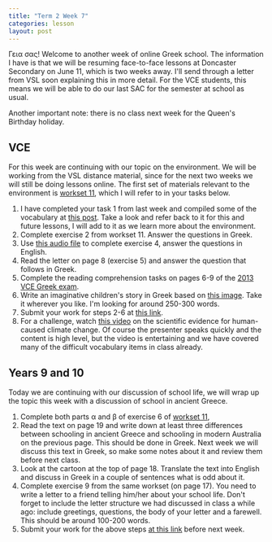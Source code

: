 ```yaml
---
title: "Term 2 Week 7"
categories: lesson
layout: post
---
```


Γεια σας! Welcome to another week of online Greek school. The information I have
is that we will be resuming face-to-face lessons at Doncaster Secondary on June
11, which is two weeks away. I'll send through a letter from VSL soon explaining
this in more detail. For the VCE students, this means we will be able to do our
last SAC for the semester at school as usual.

Another important note: there is no class next week for the Queen's Birthday
holiday.

## VCE

For this week are continuing with our topic on the environment. We will be
working from the VSL distance material, since for the next two weeks we will
still be doing lessons online. The first set of materials relevant to the
environment is [workset 11](/vsl-greek/assets/GreekUnit3WB2WS11.pdf), which I
will refer to in your tasks below.

1. I have completed your task 1 from last week and compiled some of the
   vocabulary at [this post](/vsl-greek/environment/index.html). Take a look and
   refer back to it for this and future lessons, I will add to it as we learn
   more about the environment.
2. Complete exercise 2 from workset 11. Answer the questions in Greek.
3. Use [this audio file](/vsl-greek/assets/environ_audio.mp3) to complete
   exercise 4, answer the questions in English.
4. Read the letter on page 8 (exercise 5) and answer the question that follows
   in Greek.
5. Complete the reading comprehension tasks on pages 6-9 of the [2013 VCE Greek
   exam](https://www.vcaa.vic.edu.au/Documents/exams/greek/2013/2013greek-cpr-w.pdf).
6. Write an imaginative children's story in Greek based on [this
   image](/vsl-greek/assets/boot_shoot.jpg). Take it wherever you like. I'm
   looking for around 250-300 words.
7. Submit your work for steps 2-6 at [this
   link](https://www.dropbox.com/request/jhpisar4KCLwCqKgXJ6l).
8. For a challenge, watch [this video](https://youtu.be/Oe94Ua_jG5I) on the
   scientific evidence for human-caused climate change. Of course the presenter
   speaks quickly and the content is high level, but the video is entertaining
   and we have covered many of the difficult vocabulary items in class already.

## Years 9 and 10

Today we are continuing with our discussion of school life, we will wrap up the
topic this week with a discussion of school in ancient Greece.

1. Complete both parts α and β of exercise 6 of [workset
   11](/vsl-greek/assets/GreekYr9WB2WS11.pdf),
2. Read the text on page 19 and write down at least three differences between
   schooling in ancient Greece and schooling in modern Australia on the previous
   page. This should be done in Greek. Next week we will discuss this text in
   Greek, so make some notes about it and review them before next class.
3. Look at the cartoon at the top of page 18. Translate the text into English
   and discuss in Greek in a couple of sentences what is odd about it.
4. Complete exercise 9 from the same workset (on page 17). You need to write a
   letter to a friend telling him/her about your school life. Don't forget to
   include the letter structure we had discussed in class a while ago: include
   greetings, questions, the body of your letter and a farewell. This should be
   around 100-200 words.
5. Submit your work for the above steps [at this
   link](https://www.dropbox.com/request/mZCiVKm7zDtsGlYrJkTM) before next week.
